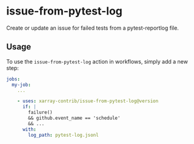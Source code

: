 # issue-from-pytest-log

Create or update an issue for failed tests from a pytest-reportlog file.

## Usage

To use the `issue-from-pytest-log` action in workflows, simply add a new step:
```yaml
jobs:
  my-job:
    ...

    - uses: xarray-contrib/issue-from-pytest-log@version
      if: |
        failure()
        && github.event_name == 'schedule'
        && ...
      with:
        log_path: pytest-log.jsonl
```

